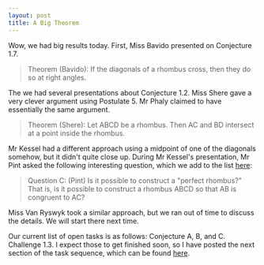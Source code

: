 ```yaml
---
layout: post
title: A Big Theorem
---
```


Wow, we had big results today. First, Miss Bavido presented on Conjecture 1.7.

> Theorem (Bavido): If the diagonals of a rhombus cross, then they do so at right
angles.

The we had several presentations about Conjecture 1.2. Miss Shere gave a very clever
argument using Postulate 5. Mr Phaly claimed to have essentially the same argument.

> Theorem (Shere): Let ABCD be a rhombus. Then AC and BD intersect at a point
inside the rhombus.

Mr Kessel had a different approach using a midpoint of one of the diagonals somehow, but
it didn't quite close up. During Mr Kessel's presentation, Mr Pint asked the
following interesting question, which we add to the list [here](http://theronhitchman.github.io/euclidean-geometry/class/):

> Question C: (Pint) Is it possible to construct a "perfect rhombus?" That is,
is it possible to construct a rhombus ABCD so that AB is congruent to AC?

Miss Van Ryswyk took a similar approach, but we ran out
of time to discuss the details. We will start there next time.

Our current list of open tasks is as follows: Conjecture A, B, and C. Challenge 1.3.
I expect those to get finished soon, so I have posted the next section of the
task sequence, which can be found
[here](http://theronhitchman.github.io/euclidean-geometry/tasks/).
